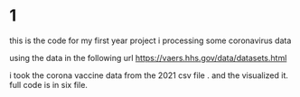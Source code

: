 # 1
this is the code for my first year project 
i processing some coronavirus data 

using the data in the following url https://vaers.hhs.gov/data/datasets.html 

i took the corona vaccine data from the 2021 csv file . and the visualized it. full code is in six file.

